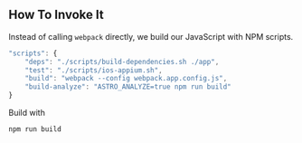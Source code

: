 ## How To Invoke It

Instead of calling `webpack` directly, we build our JavaScript with NPM scripts.

```javascript
"scripts": {
    "deps": "./scripts/build-dependencies.sh ./app",
    "test": "./scripts/ios-appium.sh",
    "build": "webpack --config webpack.app.config.js",
    "build-analyze": "ASTRO_ANALYZE=true npm run build"
}
```

Build with

```bash
npm run build
```
